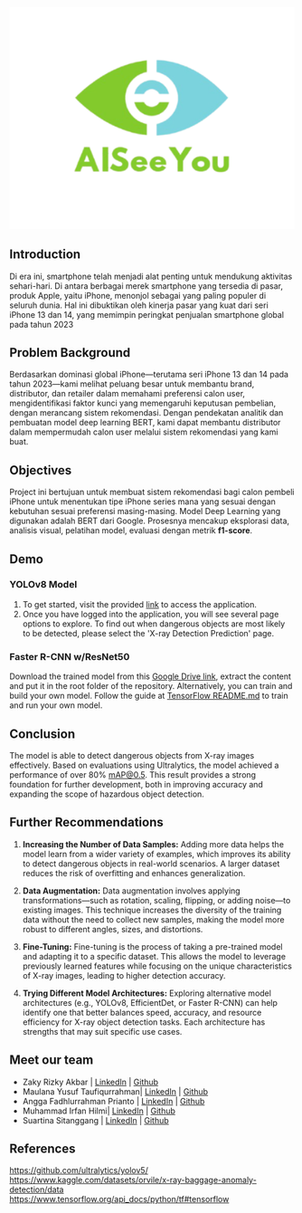 <div align="center">
  <p>
    <a align="center">
      <img width="550" src="https://github.com/FTDS-assignment-bay/p2-final-project-ftds-hck-026/blob/dev-tina/LOGO%20AISEE%20YOU.png"></a>
  </p>
</div>

## Introduction
Di era ini, smartphone telah menjadi alat penting untuk mendukung aktivitas sehari-hari. Di antara berbagai merek smartphone yang tersedia di pasar, produk Apple, yaitu iPhone, menonjol sebagai yang paling populer di seluruh dunia. Hal ini dibuktikan oleh kinerja pasar yang kuat dari seri iPhone 13 dan 14, yang memimpin peringkat penjualan smartphone global pada tahun 2023

## Problem Background
Berdasarkan dominasi global iPhone—terutama seri iPhone 13 dan 14 pada tahun 2023—kami melihat peluang besar untuk membantu brand, distributor, dan retailer dalam memahami preferensi calon user, mengidentifikasi faktor kunci yang memengaruhi keputusan pembelian, dengan merancang sistem rekomendasi. Dengan pendekatan analitik dan pembuatan model deep learning BERT, kami dapat membantu distributor dalam mempermudah calon user melalui sistem rekomendasi yang kami buat.

## Objectives
Project ini bertujuan untuk membuat sistem rekomendasi bagi calon pembeli iPhone untuk menentukan tipe iPhone series mana yang sesuai dengan kebutuhan sesuai preferensi masing-masing. Model Deep Learning yang digunakan adalah BERT dari Google. Prosesnya mencakup eksplorasi data, analisis visual, pelatihan model, evaluasi dengan metrik **f1-score**.

## Demo
### YOLOv8 Model
1. To get started, visit the provided [link](https://deployment-5rznu7uyrh43hms2ce7vh5.streamlit.app/) to access the application.
2. Once you have logged into the application, you will see several page options to explore. To find out when dangerous objects are most likely to be detected, please select the 'X-ray Detection Prediction' page.

### Faster R-CNN w/ResNet50
Download the trained model from this [Google Drive link](https://drive.google.com/file/d/1T4EIeSrLjLdQ3Bk2YBNywTcSX5QoTBlL/view?usp=sharing), extract the content and put it in the root folder of the repository.
Alternatively, you can train and build your own model. Follow the guide at [TensorFlow README.md](TensorFlow%20README.md) to train and run your own model.

## Conclusion
The model is able to detect dangerous objects from X-ray images effectively.
Based on evaluations using Ultralytics, the model achieved a performance of over 80% mAP@0.5.
This result provides a strong foundation for further development, both in improving accuracy and expanding the scope of hazardous object detection.

## Further Recommendations
1. **Increasing the Number of Data Samples:** 
Adding more data helps the model learn from a wider variety of examples, which improves its ability to detect dangerous objects in real-world scenarios. A larger dataset reduces the risk of overfitting and enhances generalization.

2. **Data Augmentation:** Data augmentation involves applying transformations—such as rotation, scaling, flipping, or adding noise—to existing images. This technique increases the diversity of the training data without the need to collect new samples, making the model more robust to different angles, sizes, and distortions.

3. **Fine-Tuning:** Fine-tuning is the process of taking a pre-trained model and adapting it to a specific dataset. This allows the model to leverage previously learned features while focusing on the unique characteristics of X-ray images, leading to higher detection accuracy.

4. **Trying Different Model Architectures:** Exploring alternative model architectures (e.g., YOLOv8, EfficientDet, or Faster R-CNN) can help identify one that better balances speed, accuracy, and resource efficiency for X-ray object detection tasks. Each architecture has strengths that may suit specific use cases.

## Meet our team
* Zaky Rizky Akbar | [LinkedIn](https://www.linkedin.com/in/zaky-rizky-akbar-894332171/) | [Github](https://github.com/zakyrizky05) 
* Maulana Yusuf Taufiqurrahman| [LinkedIn](https://www.linkedin.com/in/maulana-yusuf-taufiqurrahman-5281662a2) | [Github](https://github.com/Maulana-Yusuf-T)
* Angga Fadhlurrahman Prianto | [LinkedIn](www.linkedin.com/in/angga-fadhlurrahman-prianto-29501b194) | [Github](https://github.com/angga7353)
* Muhammad Irfan Hilmi| [LinkedIn](https://www.linkedin.com/in/muhammad-irfan-hilmi-90a282241/) | [Github]( https://github.com/Hennoshin)
* Suartina Sitanggang | [LinkedIn](https://www.linkedin.com/in/suartinasitanggang/) | [Github](https://github.com/tinaSTG)


## References
https://github.com/ultralytics/yolov5/<br>
https://www.kaggle.com/datasets/orvile/x-ray-baggage-anomaly-detection/data <br>
https://www.tensorflow.org/api_docs/python/tf#tensorflow